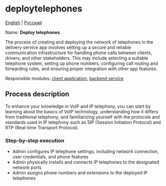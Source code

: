 # deploytelephones

[English](deploytelephones.md) | [Русский](deploytelephones.ru.md)

Name: **Deploy telephones**.

The process of creating and deploying the network of telephones in the delivery service app involves setting up a secure and reliable communication infrastructure for handling phone calls between clients, drivers, and other stakeholders. 
This may include selecting a suitable telephone system, setting up phone numbers, configuring call routing and forwarding rules, and ensuring proper integration with other app features.

Responsible modules: [client application](../../frontend/adminclient.md), [backend service](../../backend/adminbackend.md)

## Process description

To enhance your knowledge in VoIP and IP telephony, you can start by learning about the basics of VoIP technology, understanding how it differs from traditional telephony, and familiarizing yourself with the protocols and standards used in IP telephony such as SIP (Session Initiation Protocol) and RTP (Real-time Transport Protocol).

### Step-by-step execution

- Admin configures IP telephone settings, including network connection, user credentials, and phone features
- Admin physically installs and connects IP telephones to the designated network ports
- Admin assigns phone numbers and extensions to the deployed IP telephones
